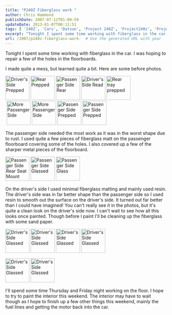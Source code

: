 ```yaml
---
title: "P240Z Fiberglass work "
author: Chris Hammond
publishDate: 2007-07-12T01:00:59
updateDate: 2013-01-07T00:11:51
tags: [ '240Z', 'Cars', 'Datsun', 'Project 240Z', 'Project240z', 'Project240Zcom' ]
excerpt: "Tonight I spent some time working with fiberglass in the car. I was hoping to repair a few of the holes in the floorboards. I made quite a mess, but learned quite a bit. Here are some before photos.           The passenger side needed the most work as it was in the worst shape due to rust. I used quite a few pieces of fiberglass matt on the passenger floorboard covering some of the holes. I also covered up a few of the sharper metal pieces of the floorboard.    On the driver's side I used minimal fiberglass matting and mainly used resin. The driver's side was in far better shape than the passenger side so I used resin to smooth out the surface on the driver's side. It turned out far better than I could have imagined! You can't really see it in the photos, but it's quite a clean look on the driver's side now. I can't wait to see how all this looks once painted. Though before I paint I'll be cleaning up the fiberglass with some sand paper.       I'll spend some time Thursday and Friday night working on the floor. I hope to try to paint the interior this weekend. The interior may have to wait though as I hope to finish up a few other things this weekend, mainly the fuel lines and getting the motor back into the..."
url: /2007/p240z-fiberglass-work-  # Use the generated URL with year
---
```

<p>Tonight I spent some time working with fiberglass in the car. I was hoping to repair a few of the holes in the floorboards.</p> <p>I made quite a mess, but learned quite a bit. Here are some before photos.</p> <p><a class="image_link" id="set_thumb_link_782283845" title="Driver's Side Prepped" href="https://www.flickr.com/photos/chammond/782283845/in/set-72157594465585463/"><img height="75" alt="Driver's Side Prepped" src="https://farm2.static.flickr.com/1239/782283845_4a98080c53_s.jpg" width="75" /></a> <a class="image_link" id="set_thumb_link_782279103" title="Rear Prepped" href="https://www.flickr.com/photos/chammond/782279103/in/set-72157594465585463/"><img height="75" alt="Rear Prepped" src="https://farm2.static.flickr.com/1191/782279103_f6dc23edc9_s.jpg" width="75" /></a> <a class="image_link" id="set_thumb_link_783148832" title="Passenger Side Rear" href="https://www.flickr.com/photos/chammond/783148832/in/set-72157594465585463/"><img height="75" alt="Passenger Side Rear" src="https://farm2.static.flickr.com/1405/783148832_a6df33f0c1_s.jpg" width="75" /></a> <a class="image_link" id="set_thumb_link_782269191" title="Driver's Side Read" href="https://www.flickr.com/photos/chammond/782269191/in/set-72157594465585463/"><img height="75" alt="Driver's Side Read" src="https://farm2.static.flickr.com/1163/782269191_d6fa0b7cc4_s.jpg" width="75" /></a> <a class="image_link" id="set_thumb_link_782264087" title="Rear tray prepped" href="https://www.flickr.com/photos/chammond/782264087/in/set-72157594465585463/"><img height="75" alt="Rear tray prepped" src="https://farm2.static.flickr.com/1263/782264087_70a0e9c215_s.jpg" width="75" /></a><br /> &nbsp;<a class="image_link" id="set_thumb_link_782259683" title="More Passenger Side" href="https://www.flickr.com/photos/chammond/782259683/in/set-72157594465585463/"><img height="75" alt="More Passenger Side" src="https://farm2.static.flickr.com/1389/782259683_327fb1836a_s.jpg" width="75" /></a> <a class="image_link" id="set_thumb_link_782254643" title="More Passenger Side" href="https://www.flickr.com/photos/chammond/782254643/in/set-72157594465585463/"><img height="75" alt="More Passenger Side" src="https://farm2.static.flickr.com/1406/782254643_7c9e474a2d_s.jpg" width="75" /></a> <a class="image_link" id="set_thumb_link_783124258" title="Passenger Side Prepped" href="https://www.flickr.com/photos/chammond/783124258/in/set-72157594465585463/"><img height="75" alt="Passenger Side Prepped" src="https://farm2.static.flickr.com/1253/783124258_ae0f26041a_s.jpg" width="75" /></a> <a class="image_link" id="set_thumb_link_783119184" title="Passenger Side Prepped" href="https://www.flickr.com/photos/chammond/783119184/in/set-72157594465585463/"><img height="75" alt="Passenger Side Prepped" src="https://farm2.static.flickr.com/1345/783119184_472925df95_s.jpg" width="75" /></a></p> <p>The passenger side needed the most work as it was in the worst shape due to rust. I used quite a few pieces of fiberglass matt on the passenger floorboard covering some of the holes. I also covered up a few of the sharper metal pieces of the floorboard.</p> <p><a class="image_link" id="set_thumb_link_783197250" title="Passenger Side Rear Seat Mount" href="https://www.flickr.com/photos/chammond/783197250/in/set-72157594465585463/"><img height="75" alt="Passenger Side Rear Seat Mount" src="https://farm2.static.flickr.com/1424/783197250_28ce5b432c_s.jpg" width="75" /></a> <a class="image_link" id="set_thumb_link_782316363" title="Passenger Side Glassed" href="https://www.flickr.com/photos/chammond/782316363/in/set-72157594465585463/"><img height="75" alt="Passenger Side Glassed" src="https://farm2.static.flickr.com/1148/782316363_c4d5cd8385_s.jpg" width="75" /></a> <a class="image_link" id="set_thumb_link_782310645" title="Passenger Side Glass" href="https://www.flickr.com/photos/chammond/782310645/in/set-72157594465585463/"><img height="75" alt="Passenger Side Glass" src="https://farm2.static.flickr.com/1201/782310645_f9e7b3bdf7_s.jpg" width="75" /></a></p> <p>On the driver's side I used minimal fiberglass matting and mainly used resin. The driver's side was in far better shape than the passenger side so I used resin to smooth out the surface on the driver's side. It turned out far better than I could have imagined! You can't really see it in the photos, but it's quite a clean look on the driver's side now. I can't wait to see how all this looks once painted. Though before I paint I'll be cleaning up the fiberglass with some sand paper.</p> <p><a class="image_link" id="set_thumb_link_783180804" title="Driver's Side Glassed" href="https://www.flickr.com/photos/chammond/783180804/in/set-72157594465585463/"><img height="75" alt="Driver's Side Glassed" src="https://farm2.static.flickr.com/1257/783180804_24310b5776_s.jpg" width="75" /></a> <a class="image_link" id="set_thumb_link_782300717" title="Driver's Side Glassed" href="https://www.flickr.com/photos/chammond/782300717/in/set-72157594465585463/"><img height="75" alt="Driver's Side Glassed" src="https://farm2.static.flickr.com/1343/782300717_6712bc4068_s.jpg" width="75" /></a> <a class="image_link" id="set_thumb_link_783171108" title="Driver's Side Glassed" href="https://www.flickr.com/photos/chammond/783171108/in/set-72157594465585463/"><img height="75" alt="Driver's Side Glassed" src="https://farm2.static.flickr.com/1260/783171108_1e2817f6d2_s.jpg" width="75" /></a> <a class="image_link" id="set_thumb_link_782292067" title="Driver's Side Glassed" href="https://www.flickr.com/photos/chammond/782292067/in/set-72157594465585463/"><img height="75" alt="Driver's Side Glassed" src="https://farm2.static.flickr.com/1084/782292067_7163ecacfd_s.jpg" width="75" /></a></p> <p><a class="image_link" id="set_thumb_link_783206998" title="Driver's Side Glassed" href="https://www.flickr.com/photos/chammond/783206998/in/set-72157594465585463/"><img height="75" alt="Driver's Side Glassed" src="https://farm2.static.flickr.com/1401/783206998_46e11df849_s.jpg" width="75" /></a> <a class="image_link" id="set_thumb_link_782326631" title="Driver's Side Glassed" href="https://www.flickr.com/photos/chammond/782326631/in/set-72157594465585463/"><img height="75" alt="Driver's Side Glassed" src="https://farm2.static.flickr.com/1083/782326631_1c5ecf4a8d_s.jpg" width="75" /></a></p> <p>I'll spend some time Thursday and Friday night working on the floor. I hope to try to paint the interior this weekend. The interior may have to wait though as I hope to finish up a few other things this weekend, mainly the fuel lines and getting the motor back into the car.</p>
